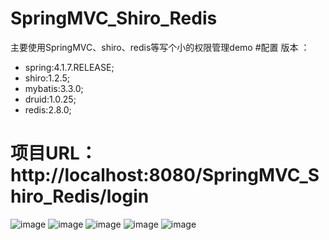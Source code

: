 # SpringMVC_Shiro_Redis
主要使用SpringMVC、shiro、redis等写个小的权限管理demo
#配置 版本 ：
  - spring:4.1.7.RELEASE;
  - shiro:1.2.5;
  - mybatis:3.3.0;
  - druid:1.0.25;
  - redis:2.8.0;
  
#  项目URL：http://localhost:8080/SpringMVC_Shiro_Redis/login
![image](https://github.com/SmallPlume/SpringMVC_Shiro_Redis/blob/master/src/main/webapp/images/p1.png)
![image](https://github.com/SmallPlume/SpringMVC_Shiro_Redis/blob/master/src/main/webapp/images/p2.png)
![image](https://github.com/SmallPlume/SpringMVC_Shiro_Redis/blob/master/src/main/webapp/images/p3.png)
![image](https://github.com/SmallPlume/SpringMVC_Shiro_Redis/blob/master/src/main/webapp/images/p4.png)
![image](https://github.com/SmallPlume/SpringMVC_Shiro_Redis/blob/master/src/main/webapp/images/p5.png)

